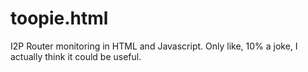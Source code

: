 # toopie.html
I2P Router monitoring in HTML and Javascript. Only like, 10% a joke, I actually think it could be useful.
